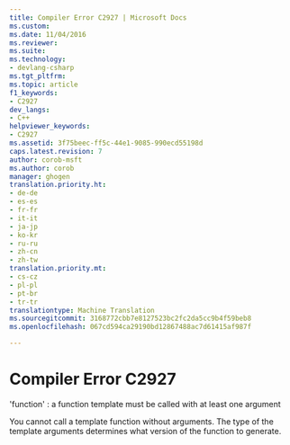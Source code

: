 ```yaml
---
title: Compiler Error C2927 | Microsoft Docs
ms.custom: 
ms.date: 11/04/2016
ms.reviewer: 
ms.suite: 
ms.technology:
- devlang-csharp
ms.tgt_pltfrm: 
ms.topic: article
f1_keywords:
- C2927
dev_langs:
- C++
helpviewer_keywords:
- C2927
ms.assetid: 3f75beec-ff5c-44e1-9085-990ecd55198d
caps.latest.revision: 7
author: corob-msft
ms.author: corob
manager: ghogen
translation.priority.ht:
- de-de
- es-es
- fr-fr
- it-it
- ja-jp
- ko-kr
- ru-ru
- zh-cn
- zh-tw
translation.priority.mt:
- cs-cz
- pl-pl
- pt-br
- tr-tr
translationtype: Machine Translation
ms.sourcegitcommit: 3168772cbb7e8127523bc2fc2da5cc9b4f59beb8
ms.openlocfilehash: 067cd594ca29190bd12867488ac7d61415af987f

---
```

# Compiler Error C2927
'function' : a function template must be called with at least one argument  
  
 You cannot call a template function without arguments. The type of the template arguments determines what version of the function to generate.


<!--HONumber=Jan17_HO1-->


